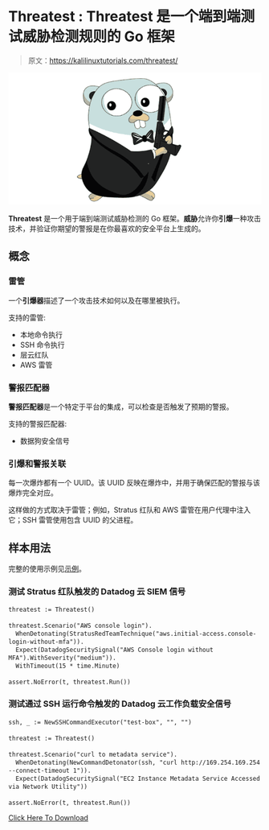 # Threatest : Threatest 是一个端到端测试威胁检测规则的 Go 框架

> 原文：<https://kalilinuxtutorials.com/threatest/>

[![](img/ff670f9208a35eda778d7d1d10ce5f05.png)](https://blogger.googleusercontent.com/img/b/R29vZ2xl/AVvXsEjW9tWFWC41GIZ5kt7Qc2R4o9s7NHLIevuf2mm2z2Fw5T0bo_h4h_7D6xU9QbFjC5LY0IcWtjZkYJJIxcGVuGmmOToqeAYsrWRrNUrRI5gsvnORFYM2h68iWK0PP99tmV88TT09A-BdEiAm59J0vZW27r6NaPiUs3BH1hqxmaNDNi7Z1FDXespEzyyR/s728/go_threat.png)

**Threatest** 是一个用于端到端测试威胁检测的 Go 框架。**威胁**允许你**引爆**一种攻击技术，并验证你期望的警报是在你最喜欢的安全平台上生成的。

## 概念

### 雷管

一个**引爆器**描述了一个攻击技术如何以及在哪里被执行。

支持的雷管:

*   本地命令执行
*   SSH 命令执行
*   层云红队
*   AWS 雷管

### 警报匹配器

**警报匹配器**是一个特定于平台的集成，可以检查是否触发了预期的警报。

支持的警报匹配器:

*   数据狗安全信号

### 引爆和警报关联

每一次爆炸都有一个 UUID。该 UUID 反映在爆炸中，并用于确保匹配的警报与该爆炸完全对应。

这样做的方式取决于雷管；例如，Stratus 红队和 AWS 雷管在用户代理中注入它；SSH 雷管使用包含 UUID 的父进程。

## 样本用法

完整的使用示例见[示例](https://github.com/DataDog/threatest/blob/main/examples)。

### 测试 Stratus 红队触发的 Datadog 云 SIEM 信号

```
threatest := Threatest()

threatest.Scenario("AWS console login").
  WhenDetonating(StratusRedTeamTechnique("aws.initial-access.console-login-without-mfa")).
  Expect(DatadogSecuritySignal("AWS Console login without MFA").WithSeverity("medium")).
  WithTimeout(15 * time.Minute)

assert.NoError(t, threatest.Run())
```

### 测试通过 SSH 运行命令触发的 Datadog 云工作负载安全信号

```
ssh, _ := NewSSHCommandExecutor("test-box", "", "")

threatest := Threatest()

threatest.Scenario("curl to metadata service").
  WhenDetonating(NewCommandDetonator(ssh, "curl http://169.254.169.254 --connect-timeout 1")).
  Expect(DatadogSecuritySignal("EC2 Instance Metadata Service Accessed via Network Utility"))

assert.NoError(t, threatest.Run())
```

[Click Here To Download](https://github.com/DataDog/threatest)